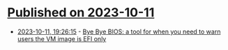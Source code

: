 # [Published on 2023-10-11](index.md)

* [2023-10-11, 19:26:15](https://lobste.rs/s/oxjkbc/bye_bye_bios_tool_for_when_you_need_warn) - [Bye Bye BIOS: a tool for when you need to warn users the VM image is EFI only](https://www.berrange.com/posts/2023/10/06/bye-bye-bios-a-tool-for-when-you-need-to-warn-users-the-vm-image-is-efi-only/)
